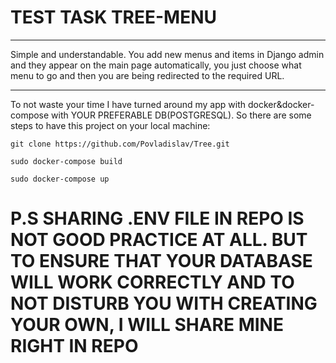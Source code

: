 # TEST TASK TREE-MENU
________
Simple and understandable. You add new menus and items in Django admin and they appear on the main page automatically, you just choose what menu to go and then you are being redirected to the required URL.
____
To not waste your time I have turned around my app with docker&docker-compose with YOUR PREFERABLE DB(POSTGRESQL). So there are some steps to have this project on your local machine:

```
git clone https://github.com/Povladislav/Tree.git
```
```
sudo docker-compose build
```
```
sudo docker-compose up
```

# P.S SHARING .ENV FILE IN REPO IS NOT GOOD PRACTICE AT ALL. BUT TO ENSURE THAT YOUR DATABASE WILL WORK CORRECTLY AND TO NOT DISTURB YOU WITH CREATING YOUR OWN, I WILL SHARE MINE RIGHT IN REPO
